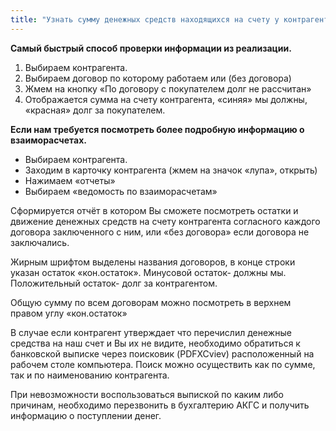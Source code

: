 ```yaml
---
title: "Узнать сумму денежных средств находящихся на счету у контрагента"
---
```


**Самый быстрый способ проверки информации из реализации.**

1. Выбираем контрагента.
2. Выбираем договор по которому работаем или (без договора)
3. Жмем на кнопку «По договору с покупателем долг не рассчитан»
4. Отображается сумма на счету контрагента, «синяя» мы должны, «красная» долг за покупателем.
  

**Если нам требуется посмотреть более подробную информацию о взаиморасчетах.**
-   Выбираем контрагента.
-   Заходим в карточку контрагента (жмем на значок «лупа», открыть)
-   Нажимаем «отчеты»
-   Выбираем «ведомость по взаиморасчетам»

Сформируется отчёт в котором Вы сможете посмотреть остатки и движение денежных средств на счету контрагента согласного каждого договора заключенного с ним, или «без договора» если договора не заключались.

Жирным шрифтом выделены названия договоров, в конце строки указан остаток «кон.остаток». Минусовой остаток- должны мы. Положительный остаток- долг за контрагентом.

Общую сумму по всем договорам можно посмотреть в верхнем правом углу «кон.остаток»

В случае если контрагент утверждает что перечислил денежные средства на наш счет и Вы их не видите, необходимо обратиться к банковской выписке через поисковик (PDFXCviev) расположенный на рабочем столе компьютера. Поиск можно осуществить как по сумме, так и по наименованию контрагента.

При невозможности воспользоваться выпиской по каким либо причинам, необходимо перезвонить в бухгалтерию АКГС и получить информацию о поступлении денег.